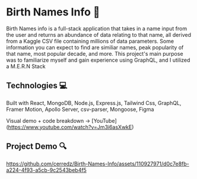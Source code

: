 # Birth Names Info 👶 

Birth Names info is a full-stack application that takes in a name input from the user and returns an abundance of data relating to that name, all derived from a Kaggle CSV file containing millions of data parameters. Some information you can expect to find are similiar names, peak popularity of that name, most popular decade, and more. This project's main purpose was to familiarize myself and gain experience using GraphQL, and I utilized a M.E.R.N Stack

## Technologies 💻

Built with React, MongoDB, Node.js, Express.js, Tailwind Css, GraphQL, Framer Motion, Apollo Server, csv-parser, Mongoose, Figma

Visual demo + code breakdown -> [YouTube] (https://www.youtube.com/watch?v=Jm3i6asXwkE)

## Project Demo 🔍

https://github.com/cerredz/Birth-Names-Info/assets/110927971/d0c7e8fb-a224-4f93-a5cb-9c2543beb4f5

